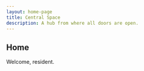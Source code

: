 ```yaml
---
layout: home-page
title: Central Space
description: A hub from where all doors are open.
---
```


## Home

Welcome, resident.
